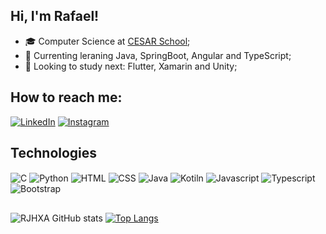 ## Hi, I'm Rafael!

- 🎓 Computer Science at [CESAR School](https://www.cesar.school/);
- 📓 Currenting leraning Java, SpringBoot, Angular and TypeScript;
- 🔮 Looking to study next: Flutter, Xamarin and Unity;

## How to reach me:
[![LinkedIn](https://img.shields.io/badge/LinkedIn-0077B5?style=for-the-badge&logo=linkedin&logoColor=white)](https://www.linkedin.com/in/rafaeljhxalves/)
[![Instagram](https://img.shields.io/badge/Instagram-E4405F?style=for-the-badge&logo=instagram&logoColor=white)](https://www.instagram.com/rjh_alves/)

## Technologies
<div style="display: inline_block">
  <img align="center" alt="C" src="https://img.shields.io/badge/C-00599C?style=for-the-badge&logo=c&logoColor=white">
  <img align="center" alt="Python" src="https://img.shields.io/badge/Python-3776AB?style=for-the-badge&logo=python&logoColor=white">
  <img align="center" alt="HTML" src="https://img.shields.io/badge/HTML5-E34F26?style=for-the-badge&logo=html5&logoColor=white">
  <img align="center" alt="CSS" src="https://img.shields.io/badge/CSS3-1572B6?style=for-the-badge&logo=css3&logoColor=white">
  <img align="center" alt="Java" src="https://img.shields.io/badge/Java-ED8B00?style=for-the-badge&logo=java&logoColor=white">
  <img align="center" alt="Kotiln" src="https://img.shields.io/badge/Kotlin-0095D5?&style=for-the-badge&logo=kotlin&logoColor=white">
  <img align="center" alt="Javascript" src="https://img.shields.io/badge/JavaScript-F7DF1E?style=for-the-badge&logo=javascript&logoColor=black">
  <img align="center" alt="Typescript" src="https://img.shields.io/badge/TypeScript-007ACC?style=for-the-badge&logo=typescript&logoColor=white">
  <img align="center" alt="Bootstrap" src="https://img.shields.io/badge/Bootstrap-563D7C?style=for-the-badge&logo=bootstrap&logoColor=white">
</div>
 
 ##
![RJHXA GitHub stats](https://github-readme-stats.vercel.app/api?username=RJHXA&theme=dark&show_icons=true)
[![Top Langs](https://github-readme-stats.vercel.app/api/top-langs/?username=RJHXA&layout=compact&theme=dark)](https://github.com/anuraghazra/github-readme-stats)
